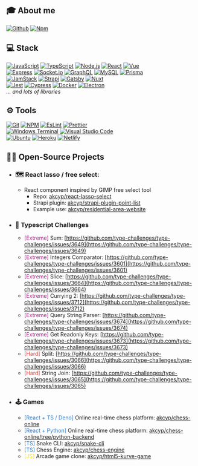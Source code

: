 <!-- <p align="center">
  <img src="https://avatars.githubusercontent.com/u/67923777" alt="akcyp avatar">
</p> -->

## 🎓 About me

[![Github](https://img.shields.io/badge/-Github-181717?style=for-the-badge&logo=github)](https://github.com/akcyp)
[![Npm](https://img.shields.io/badge/-NPM-CB3837?style=for-the-badge&logo=npm)](https://www.npmjs.com/~akcyp)

## 💻 Stack

[![JavaScript](https://img.shields.io/badge/-JavaScript-F7DF1E?style=for-the-badge&logo=javascript&logoColor=black)](https://github.com/akcyp)
[![TypeScript](https://img.shields.io/badge/-TypeScript-3178C6?style=for-the-badge&logo=typescript&logoColor=white)](https://github.com/akcyp)
[![Node.js](https://img.shields.io/badge/-Node.Js-339933?style=for-the-badge&logo=node.js&logoColor=white)](https://github.com/akcyp)
[![React](https://img.shields.io/badge/-React-61DAFB?style=for-the-badge&logo=react&logoColor=black)](https://github.com/akcyp)
[![Vue](https://img.shields.io/badge/-Vue-4FC08D?style=for-the-badge&logo=vue.js&logoColor=white)](https://github.com/akcyp)\
[![Express](https://img.shields.io/badge/-Express-000000?style=for-the-badge&logo=express)](https://github.com/akcyp)
[![Socket.io](https://img.shields.io/badge/-Socket.io-010101?style=for-the-badge&logo=socket.io)](https://github.com/akcyp)
[![GraphQL](https://img.shields.io/badge/-GraphQL-171e26?style=for-the-badge&logo=graphql)](https://github.com/akcyp)
[![MySQL](https://img.shields.io/badge/MySQL-white?style=for-the-badge&logo=mysql&logoColor=black)](https://github.com/akcyp)
[![Prisma](https://img.shields.io/badge/Prisma-2D3748?style=for-the-badge&logo=prisma)](https://github.com/akcyp)\
[![JamStack](https://img.shields.io/badge/-Jamstack-F0047F?style=for-the-badge&logo=jamstack)](https://github.com/akcyp)
[![Strapi](https://img.shields.io/badge/Strapi-1e1d80?style=for-the-badge&logo=strapi)](https://github.com/akcyp)
[![Gatsby](https://img.shields.io/badge/-Gatsby-674099?style=for-the-badge&logo=gatsby)](https://github.com/akcyp)
[![Nuxt](https://img.shields.io/badge/-Nuxt-00C58E?style=for-the-badge&logo=nuxt.js&logoColor=white)](https://github.com/akcyp)\
[![Jest](https://img.shields.io/badge/Jest-C21325?style=for-the-badge&logo=jest)](https://github.com/akcyp)
[![Cypress](https://img.shields.io/badge/-Cypress-181717?style=for-the-badge&logo=cypress)](https://github.com/akcyp)
[![Docker](https://img.shields.io/badge/-Docker-blue?style=for-the-badge&logo=docker&logoColor=white)](https://github.com/akcyp)
[![Electron](https://img.shields.io/badge/-Electron-47848F?style=for-the-badge&logo=electron&logoColor=black)](https://github.com/akcyp)\
*... and lots of libraries*

## ⚙️ Tools

[![Git](https://img.shields.io/badge/-Git-F05032?style=for-the-badge&logo=git&logoColor=white)](https://github.com/akcyp)
[![NPM](https://img.shields.io/badge/-Npm-CB3837?style=for-the-badge&logo=npm)](https://github.com/akcyp)
[![EsLint](https://img.shields.io/badge/-Eslint-4B32C3?style=for-the-badge&logo=eslint)](https://github.com/akcyp)
[![Prettier](https://img.shields.io/badge/-Prettier-F7B93E?style=for-the-badge&logo=prettier&logoColor=black)](https://github.com/akcyp)\
[![Windows Terminal](https://img.shields.io/badge/-Windows%20Terminal-4D4D4D?style=for-the-badge&logo=windows-terminal)](https://github.com/akcyp)
[![Visual Studio Code](https://img.shields.io/badge/-Visual_Studio_Code-007ACC?style=for-the-badge&logo=visual-studio-code)](https://github.com/akcyp)\
[![Ubuntu](https://img.shields.io/badge/-Ubuntu-E95420?style=for-the-badge&logo=ubuntu&logoColor=white)](https://github.com/akcyp)
[![Heroku](https://img.shields.io/badge/-Heroku-fff?style=for-the-badge&logo=heroku&logoColor=241b4c)](https://github.com/akcyp)
[![Netlify](https://img.shields.io/badge/-Netlify-f3f3f3?style=for-the-badge&logo=netlify)](https://github.com/akcyp)

## 👨‍💻 Open-Source Projects

- ### 🗺 React lasso / free select:
  - React component inspired by GIMP free select tool
    - Repo: [akcyp/react-lasso-select](https://github.com/akcyp/react-lasso-select)
    - Strapi plugin: [akcyp/strapi-plugin-point-list](https://github.com/akcyp/strapi-plugin-point-list)
    - Example use: [akcyp/residential-area-website](https://github.com/akcyp/residential-area-website)

- ### 💪 Typescript Challenges
  - <font color="#b11b8d">[Extreme]</font> Sum: [https://github.com/type-challenges/type-challenges/issues/3649](https://github.com/type-challenges/type-challenges/issues/3649)
  - <font color="#b11b8d">[Extreme]</font> Integers Comparator: [https://github.com/type-challenges/type-challenges/issues/3601](https://github.com/type-challenges/type-challenges/issues/3601)
  - <font color="#b11b8d">[Extreme]</font> Slice: [https://github.com/type-challenges/type-challenges/issues/3664](https://github.com/type-challenges/type-challenges/issues/3664)
  - <font color="#b11b8d">[Extreme]</font> Currying 2: [https://github.com/type-challenges/type-challenges/issues/3712](https://github.com/type-challenges/type-challenges/issues/3712)
  - <font color="#b11b8d">[Extreme]</font> Query String Parser: [https://github.com/type-challenges/type-challenges/issues/3674](https://github.com/type-challenges/type-challenges/issues/3674)
  - <font color="#b11b8d">[Extreme]</font> Get Readonly Keys: [https://github.com/type-challenges/type-challenges/issues/3673](https://github.com/type-challenges/type-challenges/issues/3673)
  - <font color="#de3d37">[Hard]</font> Split: [https://github.com/type-challenges/type-challenges/issues/3066](https://github.com/type-challenges/type-challenges/issues/3066)
  - <font color="#de3d37">[Hard]</font> String Join: [https://github.com/type-challenges/type-challenges/issues/3065](https://github.com/type-challenges/type-challenges/issues/3065)
- ### 🕹️ Games
  - <font color="#3178C6">[React + TS / Deno]</font> Online real-time chess platform: [akcyp/chess-online](https://github.com/akcyp/chess-online)
  - <font color="#3178C6">[React + Python]</font> Online real-time chess platform: [akcyp/chess-online/tree/python-backend](https://github.com/akcyp/chess-online/tree/python-backend)
  - <font color="#3178C6">[TS]</font> Snake CLI: [akcyp/snake-cli](https://github.com/akcyp/snake-cli)
  - <font color="#3178C6">[TS]</font> Chess Engine: [akcyp/chess-engine](https://github.com/akcyp/chess-engine)
  - <font color="#F7DF1E">[JS]</font> Arcade game clone: [akcyp/html5-kurve-game](https://github.com/akcyp/html5-kurve-game)
